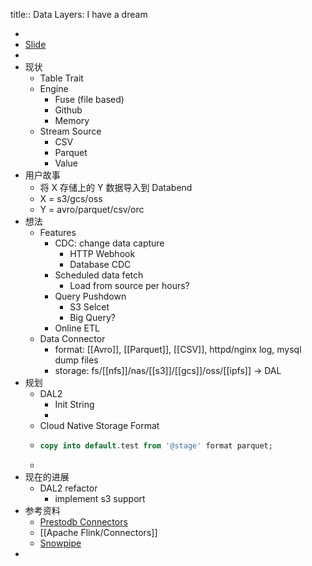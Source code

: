 title:: Data Layers: I have a dream

-
- [Slide]( https://docs.google.com/presentation/d/1EoyjA923gq4gvHmIW3Kcp7UQ519hrflw4CeCRDR1EE0/edit?usp=sharing)
-
- 现状
	- Table Trait
	- Engine
		- Fuse (file based)
		- Github
		- Memory
	- Stream Source
		- CSV
		- Parquet
		- Value
- 用户故事
	- 将 X 存储上的 Y 数据导入到 Databend
	- X = s3/gcs/oss
	- Y = avro/parquet/csv/orc
- 想法
	- Features
		- CDC: change data capture
			- HTTP Webhook
			- Database CDC
		- Scheduled data fetch
			- Load from source per hours?
		- Query Pushdown
			- S3 Selcet
			- Big Query?
		- Online ETL
	- Data Connector
		- format: [[Avro]], [[Parquet]], [[CSV]], httpd/nginx log, mysql dump files
		- storage: fs/[[nfs]]/nas/[[s3]]/[[gcs]]/oss/[[ipfs]] -> DAL
- 规划
	- DAL2
		- Init String
		-
	- Cloud Native Storage Format
	- ```sql
	  copy into default.test from '@stage' format parquet;
	  ```
	-
- 现在的进展
	- DAL2 refactor
		- implement s3 support
- 参考资料
	- [Prestodb Connectors](https://prestodb.io/docs/current/connector.html)
	- [[Apache Flink/Connectors]]
	- [Snowpipe](https://docs.snowflake.com/en/user-guide/data-load-snowpipe-intro.html)
-